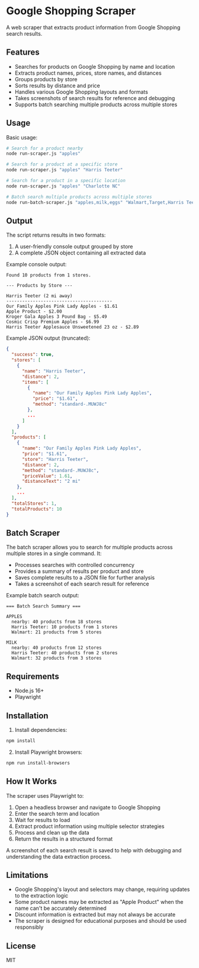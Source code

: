 # Google Shopping Scraper

A web scraper that extracts product information from Google Shopping search results.

## Features

- Searches for products on Google Shopping by name and location
- Extracts product names, prices, store names, and distances
- Groups products by store
- Sorts results by distance and price
- Handles various Google Shopping layouts and formats
- Takes screenshots of search results for reference and debugging
- Supports batch searching multiple products across multiple stores

## Usage

Basic usage:

```bash
# Search for a product nearby
node run-scraper.js "apples"

# Search for a product at a specific store
node run-scraper.js "apples" "Harris Teeter"

# Search for a product in a specific location
node run-scraper.js "apples" "Charlotte NC"

# Batch search multiple products across multiple stores
node run-batch-scraper.js "apples,milk,eggs" "Walmart,Target,Harris Teeter"
```

## Output

The script returns results in two formats:

1. A user-friendly console output grouped by store
2. A complete JSON object containing all extracted data

Example console output:

```
Found 10 products from 1 stores.

--- Products by Store ---

Harris Teeter (2 mi away)
----------------------------------------
Our Family Apples Pink Lady Apples - $1.61
Apple Product - $2.00
Kroger Gala Apples 3 Pound Bag - $5.49
Cosmic Crisp Premium Apples - $6.99
Harris Teeter Applesauce Unsweetened 23 oz - $2.89
```

Example JSON output (truncated):

```json
{
  "success": true,
  "stores": [
    {
      "name": "Harris Teeter",
      "distance": 2,
      "items": [
        {
          "name": "Our Family Apples Pink Lady Apples",
          "price": "$1.61",
          "method": "standard-.MUWJ8c"
        },
        ...
      ]
    }
  ],
  "products": [
    {
      "name": "Our Family Apples Pink Lady Apples",
      "price": "$1.61",
      "store": "Harris Teeter",
      "distance": 2,
      "method": "standard-.MUWJ8c",
      "priceValue": 1.61,
      "distanceText": "2 mi"
    },
    ...
  ],
  "totalStores": 1,
  "totalProducts": 10
}
```

## Batch Scraper

The batch scraper allows you to search for multiple products across multiple stores in a single command. It:

- Processes searches with controlled concurrency
- Provides a summary of results per product and store
- Saves complete results to a JSON file for further analysis
- Takes a screenshot of each search result for reference

Example batch search output:

```
=== Batch Search Summary ===

APPLES
  nearby: 40 products from 18 stores
  Harris Teeter: 10 products from 1 stores
  Walmart: 21 products from 5 stores

MILK
  nearby: 40 products from 12 stores
  Harris Teeter: 40 products from 2 stores
  Walmart: 32 products from 3 stores
```

## Requirements

- Node.js 16+
- Playwright

## Installation

1. Install dependencies:

```bash
npm install
```

2. Install Playwright browsers:

```bash
npm run install-browsers
```

## How It Works

The scraper uses Playwright to:

1. Open a headless browser and navigate to Google Shopping
2. Enter the search term and location
3. Wait for results to load
4. Extract product information using multiple selector strategies
5. Process and clean up the data
6. Return the results in a structured format

A screenshot of each search result is saved to help with debugging and understanding the data extraction process.

## Limitations

- Google Shopping's layout and selectors may change, requiring updates to the extraction logic
- Some product names may be extracted as "Apple Product" when the name can't be accurately determined
- Discount information is extracted but may not always be accurate
- The scraper is designed for educational purposes and should be used responsibly

## License

MIT 